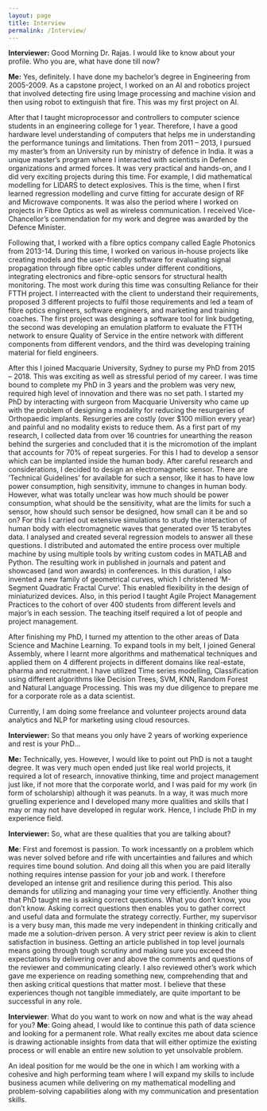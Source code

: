 ```yaml
---
layout: page
title: Interview
permalink: /Interview/
---
```


<strong>Interviewer:</strong> Good Morning Dr. Rajas. I would like to know about your profile. Who you are, what have done till now?

<strong>Me:</strong> Yes, definitely. I have done my bachelor’s degree in Engineering from 2005-2009. As a capstone project, I worked on an AI and robotics project that involved detecting fire using Image processing and machine vision and then using robot to extinguish that fire. This was my first project on AI.

After that I taught microprocessor and controllers to computer science students in an engineering college for 1 year. Therefore, I have a good hardware level understanding of computers that helps me in understanding the performance tunings and limitations. 
Then from 2011 – 2013, I pursued my master’s from an University run by ministry of defence in India. It was a unique master’s program where I interacted with scientists in Defence organizations and armed forces. It was very practical and hands-on, and I did very exciting projects during this time. For example, I did mathematical modelling for LIDARS to detect explosives. This is the time, when I first learned regression modelling and curve fitting for accurate design of RF and Microwave components. It was also the period where I worked on projects in Fibre Optics as well as wireless communication. I received Vice-Chancellor’s commendation for my work and degree was awarded by the Defence Minister.

Following that, I worked with a fibre optics company called Eagle Photonics from 2013-14. During this time, I worked on various in-house projects like creating models and the user-friendly software for evaluating signal propagation through fibre optic cables under different conditions, integrating electronics and fibre-optic sensors for structural health monitoring. The most work during this time was consulting Reliance for their FTTH project. I interreacted with the client to understand their requirements, proposed 3 different projects to fulfil those requirements and led a team of fibre optics engineers, software engineers, and marketing and training coaches. The first project was designing a software tool for link budgeting, the second was developing an emulation platform to evaluate the FTTH network to ensure Quality of Service in the entire network with different components from different vendors, and the third was developing training material for field engineers.

After this I joined Macquarie University, Sydney to purse my PhD from 2015 – 2018. This was exciting as well as stressful period of my career. I was time bound to complete my PhD in 3 years and the problem was very new, required high level of innovation and there was no set path. I started my PhD by interacting with surgeon from Macquarie University who came up with the problem of designing a modality for reducing the resurgeries of Orthopaedic implants. Resurgeries are costly (over $100 million every year) and painful and no modality exists to reduce them. As a first part of my research, I collected data from over 16 countries for unearthing the reason behind the surgeries and concluded that it is the micromotion of the implant that accounts for 70% of repeat surgeries. For this I had to develop a sensor which can be implanted inside the human body. After careful research and considerations, I decided to design an electromagnetic sensor. There are ‘Technical Guidelines’ for available for such a sensor, like it has to have low power consumption, high sensitivity, immune to changes in human body. However, what was totally unclear was how much should be power consumption, what should be the sensitivity, what are the limits for such a sensor, how should such sensor be designed, how small can it be and so on? For this I carried out extensive simulations to study the interaction of human body with electromagnetic waves that generated over 15 terabytes data. I analysed and created several regression models to answer all these questions. I distributed and automated the entire process over multiple machine by using multiple tools by writing custom codes in MATLAB and Python. The resulting work in published in journals and patent and showcased (and won awards) in conferences. In this duration, I also invented a new family of geometrical curves, which I christened ‘M-Segment Quadratic Fractal Curve’. This enabled flexibility in the design of miniaturized devices. Also, in this period I taught Agile Project Management Practices to the cohort of over 400 students from different levels and major’s in each session. The teaching itself required a lot of people and project management.   

After finishing my PhD, I turned my attention to the other areas of Data Science and Machine Learning. To expand tools in my belt, I joined General Assembly, where I learnt more algorithms and mathematical techniques and applied them on 4 different projects in different domains like real-estate, pharma and recruitment. I have utilized Time series modelling, Classification using different algorithms like Decision Trees, SVM, KNN, Random Forest and Natural Language Processing. This was my due diligence to prepare me for a corporate role as a data scientist. 

Currently, I am doing some freelance and volunteer projects around data analytics and NLP for marketing using cloud resources. 

<strong>Interviewer:</strong> So that means you only have 2 years of working experience and rest is your PhD…

<strong>Me:</strong> Technically, yes. However, I would like to point out PhD is not a taught degree. It was very much open ended just like real world projects, it required a lot of research, innovative thinking, time and project management just like, if not more that the corporate world, and I was paid for my work (in form of scholarship) although it was peanuts. In a way, it was much more gruelling experience and I developed many more qualities and skills that I may or may not have developed in regular work. Hence, I include PhD in my experience field. 

<strong>Interviewer:</strong> So, what are these qualities that you are talking about?

<strong>Me</strong>:  First and foremost is passion. To work incessantly on a problem which was never solved before and rife with uncertainties and failures and which requires time bound solution. And doing all this when you are paid literally nothing requires intense passion for your job and work. I therefore developed an intense grit and resilience during this period. This also demands for utilizing and managing your time very efficiently. Another thing that PhD taught me is asking correct questions. What you don’t know, you don’t know. Asking correct questions then enables you to gather correct and useful data and formulate the strategy correctly. Further, my supervisor is a very busy man, this made me very independent in thinking critically and made me a solution-driven person. A very strict peer review is akin to client satisfaction in business. Getting an article published in top level journals means going through tough scrutiny and making sure you exceed the expectations by delivering over and above the comments and questions of the reviewer and communicating clearly. I also reviewed other’s work which gave me experience on reading something new, comprehending that and then asking critical questions that matter most. I believe that these experiences though not tangible immediately, are quite important to be successful in any role.  

<strong>Interviewer</strong>: What do you want to work on now and what is the way ahead for you?
<strong>Me</strong>: Going ahead, I would like to continue this path of data science and looking for a permanent role. What really excites me about data science is drawing actionable insights from data that will either optimize the existing process or will enable an entire new solution to yet unsolvable problem. 
 
 An ideal position for me would be the one in which I am working with a cohesive and high performing team where I will expand my skills to include business acumen while delivering on my mathematical modelling and problem-solving capabilities along with my communication and presentation skills.   
